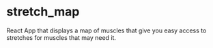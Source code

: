 # stretch_map
React App that displays a map of muscles that give you easy access to stretches for muscles that may need it.
